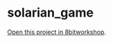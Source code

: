 solarian_game
=====

[Open this project in 8bitworkshop](http://8bitworkshop.com/redir.html?platform=nes&githubURL=https%3A%2F%2Fgithub.com%2FDoctorMikeReddy%2Fsolarian_game&file=shoot2.c).
